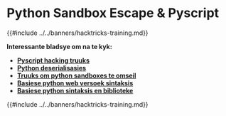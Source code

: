 # Python Sandbox Escape & Pyscript

{{#include ../../banners/hacktricks-training.md}}

**Interessante bladsye om na te kyk:**

- [**Pyscript hacking truuks**](pyscript.md)
- [**Python deserialisasies**](../../pentesting-web/deserialization/index.html#python)
- [**Truuks om python sandboxes te omseil**](bypass-python-sandboxes/index.html)
- [**Basiese python web versoek sintaksis**](web-requests.md)
- [**Basiese python sintaksis en biblioteke**](basic-python.md)

{{#include ../../banners/hacktricks-training.md}}
